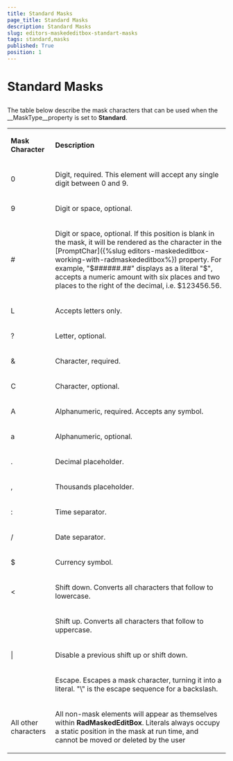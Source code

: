 ```yaml
---
title: Standard Masks
page_title: Standard Masks
description: Standard Masks
slug: editors-maskededitbox-standart-masks
tags: standard,masks
published: True
position: 1
---
```


# Standard Masks



## 

The table below describe the mask characters that can be used when the __MaskType__property
            is set to __Standard__.
        
<table><tr><td>

<b>Mask Character</b></td><td>

<b>Description</b></td></tr><tr><td>

0</td><td>

Digit, required. This element will accept any single digit between 0 and 9.
              </td></tr><tr><td>

9</td><td>

Digit or space, optional.
              </td></tr><tr><td>

#</td><td>

Digit or space, optional. If this position is blank in the mask, it will be rendered as the character in the
                [PromptChar]({%slug editors-maskededitbox-working-with-radmaskededitbox%})
                property. For example, "$######.##" displays as a literal "$", accepts a numeric amount with six places and two
                places to the right of the decimal, i.e. $123456.56.</td></tr><tr><td>

L</td><td>

Accepts letters only. 
              </td></tr><tr><td>

?</td><td>

Letter, optional. </td></tr><tr><td>

&</td><td>

Character, required. </td></tr><tr><td>

C</td><td>

Character, optional. </td></tr><tr><td>

A</td><td>

Alphanumeric, required. Accepts any symbol.</td></tr><tr><td>

a</td><td>

Alphanumeric, optional. </td></tr><tr><td>

.</td><td>

Decimal placeholder.</td></tr><tr><td>

,</td><td>

Thousands placeholder.</td></tr><tr><td>

:</td><td>

Time separator.</td></tr><tr><td>

/</td><td>

Date separator.</td></tr><tr><td>

$</td><td>

Currency symbol.</td></tr><tr><td>

<</td><td>

Shift down. Converts all characters that follow to lowercase.</td></tr><tr><td>

></td><td>

Shift up. Converts all characters that follow to uppercase.</td></tr><tr><td>

|
              </td><td>

Disable a previous shift up or shift down.</td></tr><tr><td>

\
              </td><td>

Escape. Escapes a mask character, turning it into a literal. "\\" is the escape sequence for a backslash.</td></tr><tr><td>

All other characters</td><td>

All non-mask elements will appear as themselves within <b>RadMaskedEditBox</b>. Literals always occupy a static position in the mask at run time, and cannot be moved or deleted by the user</td></tr></table>
